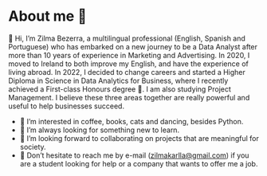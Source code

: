 # About me 📂

👋 Hi, I’m Zilma Bezerra, a multilingual professional (English, Spanish and Portuguese) who has embarked on a new journey to be a Data Analyst after more than 10 years of experience in Marketing and Advertising. In 2020, I moved to Ireland to both improve my English, and have the experience of living abroad. In 2022, I decided to change careers and started a Higher Diploma in Science in Data Analytics for Business, where I recently achieved a First-class Honours degree 🥇. I am also studying Project Management. I believe these three areas together are really powerful and useful to help businesses succeed.

- 👀 I’m interested in coffee, books, cats and dancing, besides Python.
- 🌱 I’m always looking for something new to learn.
- 💞️ I’m looking forward to collaborating on projects that are meaningful for society.
- 📧 Don’t hesitate to reach me by e-mail (zilmakarlla@gmail.com) if you are a student looking for help or a company that wants to offer me a job.

<!---
zilmabezerra/zilmabezerra is a ✨ special ✨ repository because its `README.md` (this file) appears on your GitHub profile.
You can click the Preview link to take a look at your changes.
--->
